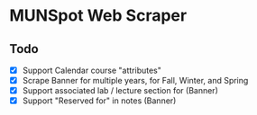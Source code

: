# MUNSpot Web Scraper

## Todo

- [x] Support Calendar course "attributes"
- [x] Scrape Banner for multiple years, for Fall, Winter, and Spring
- [x] Support associated lab / lecture section for (Banner)
- [x] Support "Reserved for" in notes (Banner)
